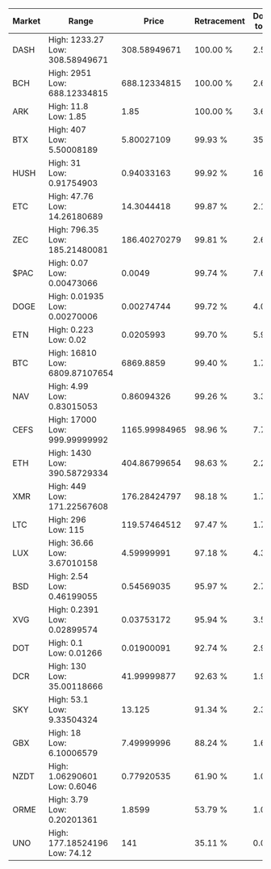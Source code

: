 | Market | Range | Price| Retracement | Doubles to 50% |
| --- | --- | --- | --- | --- |
| DASH | High: 1233.27<br />Low: 308.58949671 | 308.58949671 | 100.00 % | 2.50 |
| BCH | High: 2951<br />Low: 688.12334815 | 688.12334815 | 100.00 % | 2.64 |
| ARK | High: 11.8<br />Low: 1.85 | 1.85 | 100.00 % | 3.69 |
| BTX | High: 407<br />Low: 5.50008189 | 5.80027109 | 99.93 % | 35.56 |
| HUSH | High: 31<br />Low: 0.91754903 | 0.94033163 | 99.92 % | 16.97 |
| ETC | High: 47.76<br />Low: 14.26180689 | 14.3044418 | 99.87 % | 2.17 |
| ZEC | High: 796.35<br />Low: 185.21480081 | 186.40270279 | 99.81 % | 2.63 |
| $PAC | High: 0.07<br />Low: 0.00473066 | 0.0049 | 99.74 % | 7.63 |
| DOGE | High: 0.01935<br />Low: 0.00270006 | 0.00274744 | 99.72 % | 4.01 |
| ETN | High: 0.223<br />Low: 0.02 | 0.0205993 | 99.70 % | 5.90 |
| BTC | High: 16810<br />Low: 6809.87107654 | 6869.8859 | 99.40 % | 1.72 |
| NAV | High: 4.99<br />Low: 0.83015053 | 0.86094326 | 99.26 % | 3.38 |
| CEFS | High: 17000<br />Low: 999.99999992 | 1165.99984965 | 98.96 % | 7.72 |
| ETH | High: 1430<br />Low: 390.58729334 | 404.86799654 | 98.63 % | 2.25 |
| XMR | High: 449<br />Low: 171.22567608 | 176.28424797 | 98.18 % | 1.76 |
| LTC | High: 296<br />Low: 115 | 119.57464512 | 97.47 % | 1.72 |
| LUX | High: 36.66<br />Low: 3.67010158 | 4.59999991 | 97.18 % | 4.38 |
| BSD | High: 2.54<br />Low: 0.46199055 | 0.54569035 | 95.97 % | 2.75 |
| XVG | High: 0.2391<br />Low: 0.02899574 | 0.03753172 | 95.94 % | 3.57 |
| DOT | High: 0.1<br />Low: 0.01266 | 0.01900091 | 92.74 % | 2.96 |
| DCR | High: 130<br />Low: 35.00118666 | 41.99999877 | 92.63 % | 1.96 |
| SKY | High: 53.1<br />Low: 9.33504324 | 13.125 | 91.34 % | 2.38 |
| GBX | High: 18<br />Low: 6.10006579 | 7.49999996 | 88.24 % | 1.61 |
| NZDT | High: 1.06290601<br />Low: 0.6046 | 0.77920535 | 61.90 % | 1.07 |
| ORME | High: 3.79<br />Low: 0.20201361 | 1.8599 | 53.79 % | 1.07 |
| UNO | High: 177.18524196<br />Low: 74.12 | 141 | 35.11 % | 0.00 |
